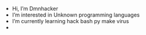 - Hi, I’m Dmnhacker
-  I’m interested in Unknown programming languages
-  I’m currently learning hack bash py make virus
-


